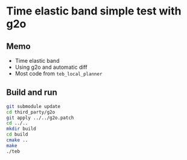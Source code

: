 # Time elastic band simple test with g2o

## Memo

* Time elastic band
* Using g2o and automatic diff
* Most code from `teb_local_planner`

## Build and run

```bash
git submodule update
cd third_party/g2o
git apply ../../g2o.patch
cd ../..
mkdir build
cd build
cmake ..
make
./teb
```